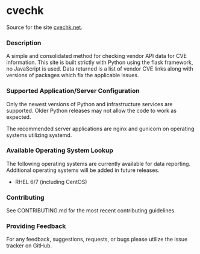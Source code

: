 # cvechk
Source for the site [cvechk.net](https://cvechk.net).

### Description
A simple and consolidated method for checking vendor API data for CVE information. This site is built strictly with Python using the flask framework, no JavaScript is used. Data returned is a list of vendor CVE links along with versions of packages which fix the applicable issues.

### Supported Application/Server Configuration
Only the newest versions of Python and infrastructure services are supported. Older Python releases may not allow the code to work as expected.

The recommended server applications are nginx and gunicorn on operating systems utilizing systemd.

### Available Operating System Lookup
The following operating systems are currently available for data reporting.
Additional operating systems will be added in future releases.

- RHEL 6/7 (including CentOS)

### Contributing
See CONTRIBUTING.md for the most recent contributing guidelines.

### Providing Feedback
For any feedback, suggestions, requests, or bugs please utilize the issue tracker on GitHub.
